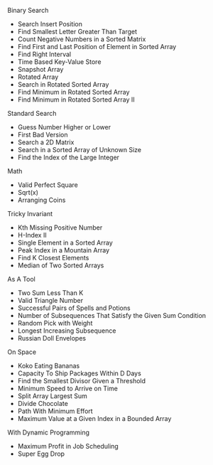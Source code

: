 Binary Search

* Search Insert Position
* Find Smallest Letter Greater Than Target
* Count Negative Numbers in a Sorted Matrix
* Find First and Last Position of Element in Sorted Array
* Find Right Interval
* Time Based Key-Value Store
* Snapshot Array
* Rotated Array
* Search in Rotated Sorted Array
* Find Minimum in Rotated Sorted Array
* Find Minimum in Rotated Sorted Array II

Standard Search

* Guess Number Higher or Lower
* First Bad Version
* Search a 2D Matrix
* Search in a Sorted Array of Unknown Size
* Find the Index of the Large Integer

Math

* Valid Perfect Square
* Sqrt(x)
* Arranging Coins

Tricky Invariant

* Kth Missing Positive Number
* H-Index II
* Single Element in a Sorted Array
* Peak Index in a Mountain Array
* Find K Closest Elements
* Median of Two Sorted Arrays

As A Tool

* Two Sum Less Than K
* Valid Triangle Number
* Successful Pairs of Spells and Potions
* Number of Subsequences That Satisfy the Given Sum Condition
* Random Pick with Weight
* Longest Increasing Subsequence
* Russian Doll Envelopes

On  Space

* Koko Eating Bananas
* Capacity To Ship Packages Within D Days
* Find the Smallest Divisor Given a Threshold
* Minimum Speed to Arrive on Time
* Split Array Largest Sum
* Divide Chocolate
* Path With Minimum Effort
* Maximum Value at a Given Index in a Bounded Array

With Dynamic Programming

* Maximum Profit in Job Scheduling
* Super Egg Drop

